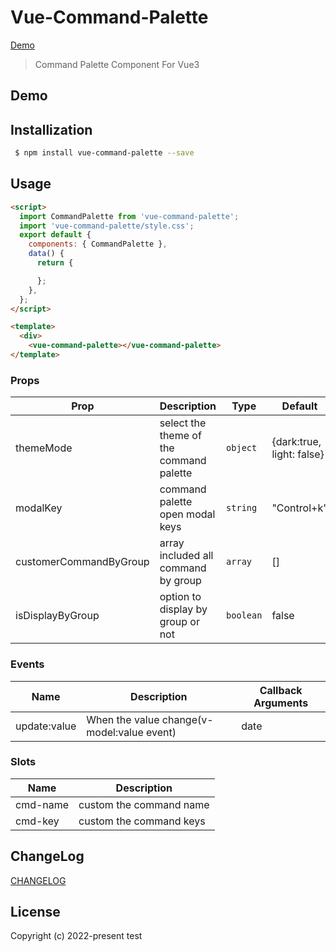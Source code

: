 # Vue-Command-Palette

[Demo](Link.com)

> Command Palette Component For Vue3

## Demo

## Installization

```bash
 $ npm install vue-command-palette --save
```

## Usage

```html
<script>
  import CommandPalette from 'vue-command-palette';
  import 'vue-command-palette/style.css';
  export default {
    components: { CommandPalette },
    data() {
      return {

      };
    },
  };
</script>

<template>
  <div>
    <vue-command-palette></vue-command-palette>
</template>
```
### Props

| Prop                    | Description                                      | Type                                             | Default                 |
| ----------------------- | ------------------------------------------------ | ------------------------------------------------ | ------------------------|
| themeMode               | select the theme of the command palette          | `object`                                         |{dark:true, light: false}|
| modalKey                | command palette open modal keys                  | `string`                                         | "Control+k"             |
| customerCommandByGroup  | array included all command by group              | `array`                                          | []                      |
| isDisplayByGroup        | option to display by group or not                | `boolean`                                        | false                   |

### Events

| Name            | Description                                                                            | Callback Arguments                                     |
| --------------- | -------------------------------------------------------------------------------------- | ------------------------------------------------------ |
| update:value    | When the value change(v-model:value event)                                             | date                                                   |

### Slots
| Name          | Description              |
| ------------- | ------------------------ |
| cmd-name      | custom the command name  |
| cmd-key       | custom the command keys  |

## ChangeLog

[CHANGELOG](CHANGELOG.md)

## License

Copyright (c) 2022-present test
